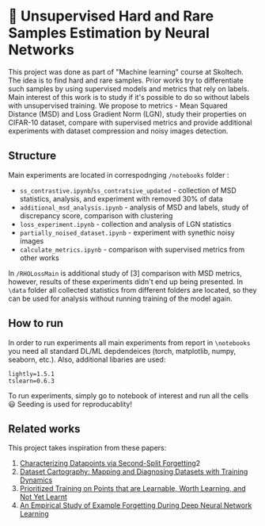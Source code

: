 # 🥪 Unsupervised Hard and Rare Samples Estimation by Neural Networks

This project was done as part of "Machine learning" course at Skoltech. The idea is to find hard and rare samples. Prior works try to differentiate such samples by using supervised models and metrics that rely on labels. Main interest of this work is to study if it's possible to do so without labels with unsupervised training. We propose to metrics - Mean Squared Distance (MSD) and Loss Gradient Norm (LGN), study their properties on CIFAR-10 dataset, compare with supervised metrics and provide additional experiments with dataset compression and noisy images detection.

## Structure

Main experiments are located in correspodnging `/notebooks` folder :

- `ss_contrastive.ipynb`/`ss_contratsive_updated` - collection of MSD statistics, analysis, and experiment with removed 30% of data
- `additional_msd_analysis.ipynb` - analysis of MSD and labels, study of discrepancy score, comparison with clustering
- `loss_experiment.ipynb` - collection and analysis of LGN statistics
- `partially_noised_dataset.ipynb` - experiment with synethic noisy images
- `calculate_metrics.ipynb` - comparison with supervised metrics from other works

In `/RHOLossMain` is additional study of [3] comparison with MSD metrics, however, results of these experiments didn't end up being presented. In `\data` folder all collected statistics from different folders are located, so they can be used for analysis without running training of the model again.

## How to run

In order to run experiments all main experiments from report in `\notebooks` you need all standard DL/ML depdendeices (torch, matplotlib, numpy, seaborn, etc.). Also, additional libaries are used:
```
lightly=1.5.1
tslearn=0.6.3
```
To run experiments, simply go to notebook of interest and run all the cells 😃 Seeding is used for reproducablity!

## Related works
This project takes inspiration from these papers:
1. [Characterizing Datapoints via Second-Split Forgetting](https://arxiv.org/pdf/2210.15031.pdf)2
2. [Dataset Cartography: Mapping and Diagnosing Datasets with Training Dynamics](https://arxiv.org/pdf/2009.10795.pdf)
3. [Prioritized Training on Points that are Learnable, Worth Learning, and Not Yet Learnt](https://arxiv.org/pdf/2206.07137.pdf)
4. [An Empirical Study of Example Forgetting During Deep Neural Network Learning](https://arxiv.org/pdf/1812.05159.pdf)
